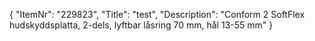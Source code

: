 {
  "ItemNr": "229823",
  "Title": "test",
  "Description": "Conform 2 SoftFlex hudskyddsplatta, 2-dels, lyftbar låsring 70 mm, hål 13-55 mm"
}
